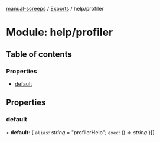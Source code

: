[manual-screeps](../README.md) / [Exports](../modules.md) / help/profiler

# Module: help/profiler

## Table of contents

### Properties

- [default](help_profiler.md#default)

## Properties

### default

• **default**: { `alias`: *string* = "profilerHelp"; `exec`: () => *string*  }[]
